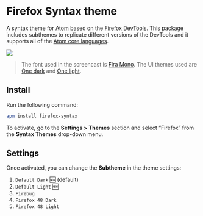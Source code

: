 # Firefox Syntax theme

A syntax theme for [Atom](https://atom.io) based on the
[Firefox DevTools](https://developer.mozilla.org/en/docs/Tools). This package
includes subthemes to replicate different versions of the DevTools
and it supports all of the [Atom core languages](https://github.com/atom/language-examples#languages).

![](https://cloud.githubusercontent.com/assets/17343833/20321447/7e8edd70-ab43-11e6-889b-5549e14f2d4f.gif)

> The font used in the screencast is [Fira Mono](https://github.com/mozilla/Fira).
The UI themes used are [One dark](https://atom.io/themes/one-dark-ui)
and [One light](https://atom.io/themes/one-light-ui).

## Install

Run the following command:

```bash
apm install firefox-syntax
```

To activate, go to the __Settings > Themes__ section and select “Firefox” from
the __Syntax Themes__ drop-down menu.

## Settings

Once activated, you can change the __Subtheme__ in the theme settings:

1. `Default Dark` :new: (default)
2. `Default Light` :new:
3. `Firebug`
4. `Firefox 48 Dark`
5. `Firefox 48 Light`
